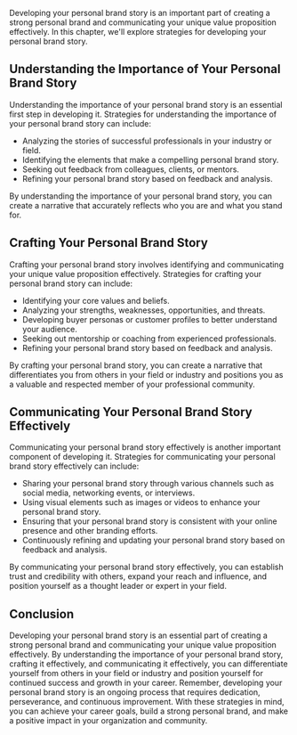 
Developing your personal brand story is an important part of creating a strong personal brand and communicating your unique value proposition effectively. In this chapter, we'll explore strategies for developing your personal brand story.

Understanding the Importance of Your Personal Brand Story
---------------------------------------------------------

Understanding the importance of your personal brand story is an essential first step in developing it. Strategies for understanding the importance of your personal brand story can include:

* Analyzing the stories of successful professionals in your industry or field.
* Identifying the elements that make a compelling personal brand story.
* Seeking out feedback from colleagues, clients, or mentors.
* Refining your personal brand story based on feedback and analysis.

By understanding the importance of your personal brand story, you can create a narrative that accurately reflects who you are and what you stand for.

Crafting Your Personal Brand Story
----------------------------------

Crafting your personal brand story involves identifying and communicating your unique value proposition effectively. Strategies for crafting your personal brand story can include:

* Identifying your core values and beliefs.
* Analyzing your strengths, weaknesses, opportunities, and threats.
* Developing buyer personas or customer profiles to better understand your audience.
* Seeking out mentorship or coaching from experienced professionals.
* Refining your personal brand story based on feedback and analysis.

By crafting your personal brand story, you can create a narrative that differentiates you from others in your field or industry and positions you as a valuable and respected member of your professional community.

Communicating Your Personal Brand Story Effectively
---------------------------------------------------

Communicating your personal brand story effectively is another important component of developing it. Strategies for communicating your personal brand story effectively can include:

* Sharing your personal brand story through various channels such as social media, networking events, or interviews.
* Using visual elements such as images or videos to enhance your personal brand story.
* Ensuring that your personal brand story is consistent with your online presence and other branding efforts.
* Continuously refining and updating your personal brand story based on feedback and analysis.

By communicating your personal brand story effectively, you can establish trust and credibility with others, expand your reach and influence, and position yourself as a thought leader or expert in your field.

Conclusion
----------

Developing your personal brand story is an essential part of creating a strong personal brand and communicating your unique value proposition effectively. By understanding the importance of your personal brand story, crafting it effectively, and communicating it effectively, you can differentiate yourself from others in your field or industry and position yourself for continued success and growth in your career. Remember, developing your personal brand story is an ongoing process that requires dedication, perseverance, and continuous improvement. With these strategies in mind, you can achieve your career goals, build a strong personal brand, and make a positive impact in your organization and community.
